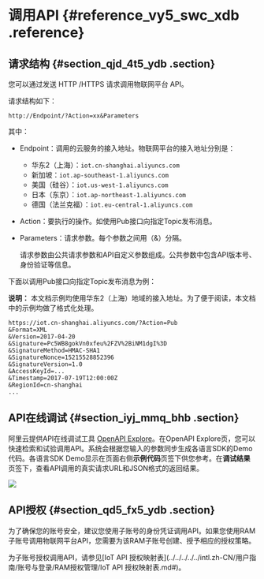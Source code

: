 # 调用API {#reference_vy5_swc_xdb .reference}

## 请求结构 {#section_qjd_4t5_ydb .section}

您可以通过发送 HTTP /HTTPS 请求调用物联网平台 API。

请求结构如下：

```
http://Endpoint/?Action=xx&Parameters
```

其中：

-   Endpoint：调用的云服务的接入地址。物联网平台的接入地址分别是：
    -   华东2（上海）：`iot.cn-shanghai.aliyuncs.com`
    -   新加坡：`iot.ap-southeast-1.aliyuncs.com`
    -   美国（硅谷）：`iot.us-west-1.aliyuncs.com`
    -   日本（东京）：`iot.ap-northeast-1.aliyuncs.com`
    -   德国（法兰克福）：`iot.eu-central-1.aliyuncs.com`
-   Action：要执行的操作。如使用Pub接口向指定Topic发布消息。
-   Parameters：请求参数。每个参数之间用（&）分隔。

    请求参数由公共请求参数和API自定义参数组成。公共参数中包含API版本号、身份验证等信息。


下面以调用Pub接口向指定Topic发布消息为例：

**说明：** 本文档示例均使用华东2（上海）地域的接入地址。为了便于阅读，本文档中的示例均做了格式化处理。

```
https://iot.cn-shanghai.aliyuncs.com/?Action=Pub
&Format=XML
&Version=2017-04-20
&Signature=Pc5WB8gokVn0xfeu%2FZV%2BiNM1dgI%3D
&SignatureMethod=HMAC-SHA1
&SignatureNonce=15215528852396
&SignatureVersion=1.0
&AccessKeyId=...
&Timestamp=2017-07-19T12:00:00Z
&RegionId=cn-shanghai
...
```

## API在线调试 {#section_iyj_mmq_bhb .section}

阿里云提供API在线调试工具 [OpenAPI Explore](https://api.aliyun.com)。在OpenAPI Explore页，您可以快速检索和试验调用API。系统会根据您输入的参数同步生成各语言SDK的Demo代码。各语言SDK Demo显示在页面右侧**示例代码**页签下供您参考。在**调试结果**页签下，查看API调用的真实请求URL和JSON格式的返回结果。

![](http://static-aliyun-doc.oss-cn-hangzhou.aliyuncs.com/assets/img/7563/155289664540697_zh-CN.png)

## API授权 {#section_qd5_fx5_ydb .section}

为了确保您的账号安全，建议您使用子账号的身份凭证调用API。如果您使用RAM子账号调用物联网平台API，您需要为该RAM子账号创建、授予相应的授权策略。

为子账号授权调用API，请参见[IoT API 授权映射表](../../../../../intl.zh-CN/用户指南/账号与登录/RAM授权管理/IoT API 授权映射表.md#)。

